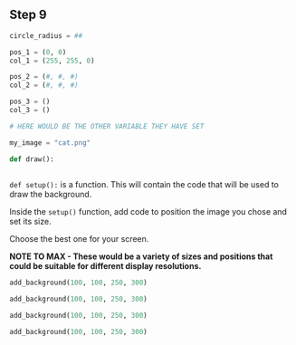 ## Step 9

```python
circle_radius = ##

pos_1 = (0, 0) 
col_1 = (255, 255, 0)

pos_2 = (#, #, #)
col_2 = (#, #, #)

pos_3 = ()
col_3 = ()

# HERE WOULD BE THE OTHER VARIABLE THEY HAVE SET

my_image = "cat.png"

def draw():
    
```

`def setup():` is a function. This will contain the code that will be used to draw the background.

Inside the `setup()` function, add code to position the image you chose and set its size.

Choose the best one for your screen.

**NOTE TO MAX - These would be a variety of sizes and positions that could be suitable for different display resolutions.**
```python
add_background(100, 100, 250, 300)
```
```python
add_background(100, 100, 250, 300)
```
```python
add_background(100, 100, 250, 300)
```
```python
add_background(100, 100, 250, 300)
```
